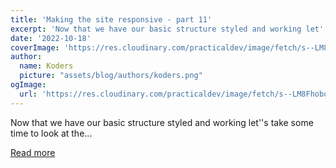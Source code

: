 ```yaml
---
title: 'Making the site responsive - part 11'
excerpt: 'Now that we have our basic structure styled and working let''s take some time to look at the...'
date: '2022-10-18'
coverImage: 'https://res.cloudinary.com/practicaldev/image/fetch/s--LM8Fhobo--/c_imagga_scale,f_auto,fl_progressive,h_420,q_auto,w_1000/https://dev-to-uploads.s3.amazonaws.com/uploads/articles/7z41wdp89fc0ymdnev52.jpg'
author:
  name: Koders
  picture: "assets/blog/authors/koders.png"
ogImage:
  url: 'https://res.cloudinary.com/practicaldev/image/fetch/s--LM8Fhobo--/c_imagga_scale,f_auto,fl_progressive,h_420,q_auto,w_1000/https://dev-to-uploads.s3.amazonaws.com/uploads/articles/7z41wdp89fc0ymdnev52.jpg'
---
```


Now that we have our basic structure styled and working let''s take some time to look at the...

[Read more](https://dev.to/dailydevtips1/making-the-site-responsive-part-11-46a9)
